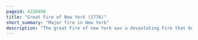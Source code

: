 ```yaml
---
pageid: 4228496
title: "Great Fire of New York (1776)"
short_summary: "Major fire in New York"
description: "The great Fire of new York was a devastating Fire that burned on the west Side of what constituted then new York City at the southern End of the Island of Manhattan during the Night of September 20 1776. It broke out in the early Days of the british Occupation of the City during the american revolutionary War."
---
```

